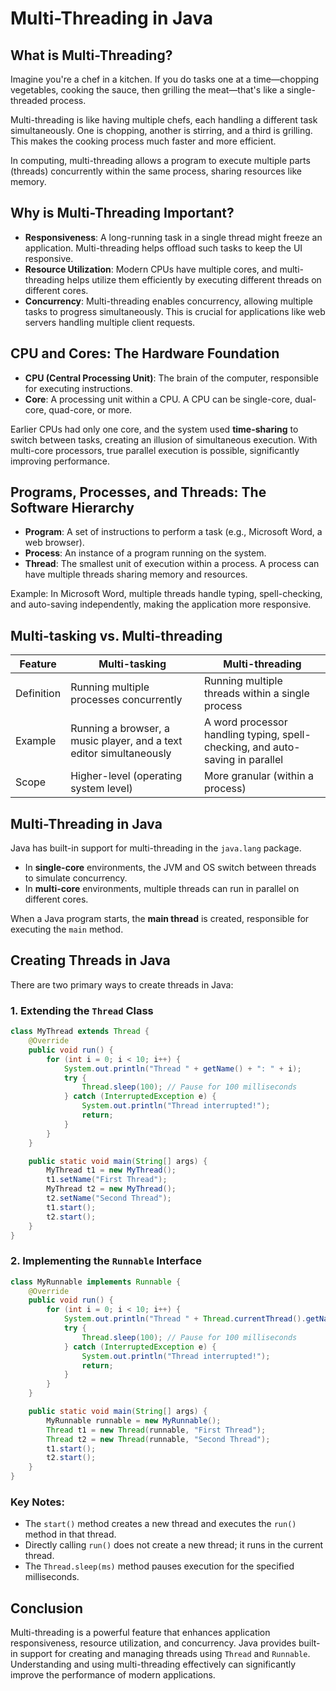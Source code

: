 # Multi-Threading in Java

## What is Multi-Threading?
Imagine you're a chef in a kitchen. If you do tasks one at a time—chopping vegetables, cooking the sauce, then grilling the meat—that's like a single-threaded process.

Multi-threading is like having multiple chefs, each handling a different task simultaneously. One is chopping, another is stirring, and a third is grilling. This makes the cooking process much faster and more efficient.

In computing, multi-threading allows a program to execute multiple parts (threads) concurrently within the same process, sharing resources like memory.

## Why is Multi-Threading Important?
- **Responsiveness**: A long-running task in a single thread might freeze an application. Multi-threading helps offload such tasks to keep the UI responsive.
- **Resource Utilization**: Modern CPUs have multiple cores, and multi-threading helps utilize them efficiently by executing different threads on different cores.
- **Concurrency**: Multi-threading enables concurrency, allowing multiple tasks to progress simultaneously. This is crucial for applications like web servers handling multiple client requests.

## CPU and Cores: The Hardware Foundation
- **CPU (Central Processing Unit)**: The brain of the computer, responsible for executing instructions.
- **Core**: A processing unit within a CPU. A CPU can be single-core, dual-core, quad-core, or more.

Earlier CPUs had only one core, and the system used **time-sharing** to switch between tasks, creating an illusion of simultaneous execution. With multi-core processors, true parallel execution is possible, significantly improving performance.

## Programs, Processes, and Threads: The Software Hierarchy
- **Program**: A set of instructions to perform a task (e.g., Microsoft Word, a web browser).
- **Process**: An instance of a program running on the system.
- **Thread**: The smallest unit of execution within a process. A process can have multiple threads sharing memory and resources.

Example: In Microsoft Word, multiple threads handle typing, spell-checking, and auto-saving independently, making the application more responsive.

## Multi-tasking vs. Multi-threading
| Feature | Multi-tasking | Multi-threading |
|---------|--------------|----------------|
| Definition | Running multiple processes concurrently | Running multiple threads within a single process |
| Example | Running a browser, a music player, and a text editor simultaneously | A word processor handling typing, spell-checking, and auto-saving in parallel |
| Scope | Higher-level (operating system level) | More granular (within a process) |

## Multi-Threading in Java
Java has built-in support for multi-threading in the `java.lang` package.
- In **single-core** environments, the JVM and OS switch between threads to simulate concurrency.
- In **multi-core** environments, multiple threads can run in parallel on different cores.

When a Java program starts, the **main thread** is created, responsible for executing the `main` method.

## Creating Threads in Java
There are two primary ways to create threads in Java:

### 1. Extending the `Thread` Class
```java
class MyThread extends Thread {
    @Override
    public void run() {
        for (int i = 0; i < 10; i++) {
            System.out.println("Thread " + getName() + ": " + i);
            try {
                Thread.sleep(100); // Pause for 100 milliseconds
            } catch (InterruptedException e) {
                System.out.println("Thread interrupted!");
                return;
            }
        }
    }

    public static void main(String[] args) {
        MyThread t1 = new MyThread();
        t1.setName("First Thread");
        MyThread t2 = new MyThread();
        t2.setName("Second Thread");
        t1.start();
        t2.start();
    }
}
```

### 2. Implementing the `Runnable` Interface
```java
class MyRunnable implements Runnable {
    @Override
    public void run() {
        for (int i = 0; i < 10; i++) {
            System.out.println("Thread " + Thread.currentThread().getName() + ": " + i);
            try {
                Thread.sleep(100); // Pause for 100 milliseconds
            } catch (InterruptedException e) {
                System.out.println("Thread interrupted!");
                return;
            }
        }
    }

    public static void main(String[] args) {
        MyRunnable runnable = new MyRunnable();
        Thread t1 = new Thread(runnable, "First Thread");
        Thread t2 = new Thread(runnable, "Second Thread");
        t1.start();
        t2.start();
    }
}
```

### Key Notes:
- The `start()` method creates a new thread and executes the `run()` method in that thread.
- Directly calling `run()` does not create a new thread; it runs in the current thread.
- The `Thread.sleep(ms)` method pauses execution for the specified milliseconds.

## Conclusion
Multi-threading is a powerful feature that enhances application responsiveness, resource utilization, and concurrency. Java provides built-in support for creating and managing threads using `Thread` and `Runnable`. Understanding and using multi-threading effectively can significantly improve the performance of modern applications.

